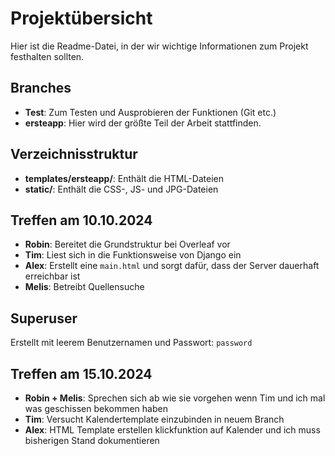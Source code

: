 # Projektübersicht

Hier ist die Readme-Datei, in der wir wichtige Informationen zum Projekt festhalten sollten.

## Branches

- **Test**: Zum Testen und Ausprobieren der Funktionen (Git etc.)
- **ersteapp**: Hier wird der größte Teil der Arbeit stattfinden. 

## Verzeichnisstruktur

- **templates/ersteapp/**: Enthält die HTML-Dateien
- **static/**: Enthält die CSS-, JS- und JPG-Dateien

## Treffen am 10.10.2024

- **Robin**: Bereitet die Grundstruktur bei Overleaf vor
- **Tim**: Liest sich in die Funktionsweise von Django ein
- **Alex**: Erstellt eine `main.html` und sorgt dafür, dass der Server dauerhaft erreichbar ist
- **Melis**: Betreibt Quellensuche

## Superuser

Erstellt mit leerem Benutzernamen und Passwort: `password`

## Treffen am 15.10.2024

- **Robin + Melis**: Sprechen sich ab wie sie vorgehen wenn Tim und ich mal was geschissen bekommen haben
- **Tim**: Versucht Kalendertemplate einzubinden in neuem Branch
- **Alex**: HTML Template erstellen klickfunktion auf Kalender und ich muss bisherigen Stand dokumentieren